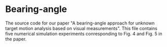 # Bearing-angle
The source code for our paper "A bearing-angle approach for unknown target motion analysis based on visual measurements".  This file contains five numerical simulation experiments conresponding to Fig. 4 and Fig. 5 in the paper.
